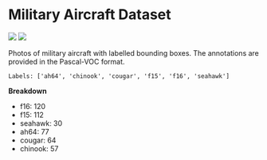 # Military Aircraft Dataset

![](https://img.shields.io/github/repo-size/tlkh/milair-dataset.svg) ![](https://img.shields.io/github/license/tlkh/milair-dataset.svg)

Photos of military aircraft with labelled bounding boxes. The annotations are provided in the Pascal-VOC format.

```
Labels: ['ah64', 'chinook', 'cougar', 'f15', 'f16', 'seahawk']
```

**Breakdown**

* f16: 120
* f15: 112
* seahawk: 30
* ah64: 77
* cougar: 64
* chinook: 57

